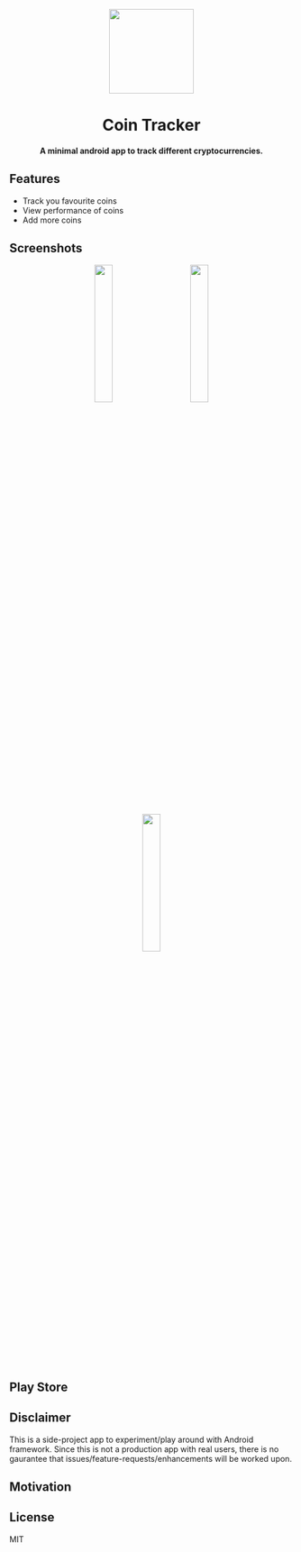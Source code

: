 <p align="center">
  <image height=150 width=150 src="https://github.com/mayuroks/Coin-Tracker/blob/develop/logo_512x512.png"></image>
</p>

<h1 align="center"> Coin Tracker </h1>
<h4 align="center">A minimal android app to track different cryptocurrencies.</h4>

## Features
- Track you favourite coins
- View performance of coins
- Add more coins

## Screenshots
<p align="center">
  <image width="25%" height="25%" hspace="20" src="https://github.com/mayuroks/Coin-Tracker/blob/develop/screenshots/track.png"></image>
  <image width="25%" height="25%" hspace="20" src="https://github.com/mayuroks/Coin-Tracker/blob/develop/screenshots/view_coin_performance.png"></image>
  <image width="25%" height="25%" hspace="20" src="https://github.com/mayuroks/Coin-Tracker/blob/develop/screenshots/add_new_coin.png"></image>
</p>


## Play Store

## Disclaimer
This is a side-project app to experiment/play around with Android framework. Since this is not a production app with real users, there is no gaurantee that issues/feature-requests/enhancements will be worked upon.

## Motivation


## License
MIT
